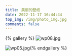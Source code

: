 ```yaml
---
title: 美丽的壁纸
date: 2022-11-17 16:44:44
top_img: /img/photo_img.jpg
comments: false
---
```


{% gallery %}
![wp08.jpg](https://s2.loli.net/2022/11/17/W8eGPEQT2tiBkMu.jpg)

![wp05.jpg](https://s2.loli.net/2022/11/17/rWBzgbF4GnUeC1i.jpg){% endgallery %}